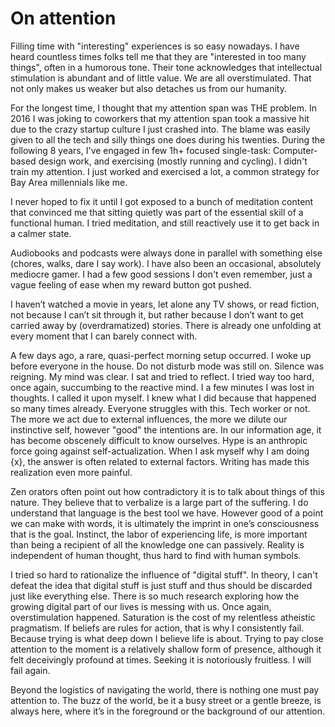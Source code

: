 # On attention

Filling time with "interesting" experiences is so easy nowadays. I have heard countless times folks tell me that they are "interested in too many things", often in a humorous tone. Their tone acknowledges that intellectual stimulation is abundant and of little value. We are all overstimulated. That not only makes us weaker but also detaches us from our humanity.

For the longest time, I thought that my attention span was THE problem. In 2016 I was joking to coworkers that my attention span took a massive hit due to the crazy startup culture I just crashed into. The blame was easily given to all the tech and silly things one does during his twenties. During the following 8 years, I've engaged in few 1h+ focused single-task: Computer-based design work, and exercising (mostly running and cycling). I didn't train my attention. I just worked and exercised a lot, a common strategy for Bay Area millennials like me.

I never hoped to fix it until I got exposed to a bunch of meditation content that convinced me that sitting quietly was part of the essential skill of a functional human. I tried meditation, and still reactively use it to get back in a calmer state.

Audiobooks and podcasts were always done in parallel with something else (chores, walks, dare I say work). I have also been an occasional, absolutely mediocre gamer. I had a few good sessions I don't even remember, just a vague feeling of ease when my reward button got pushed.

I haven’t watched a movie in years, let alone any TV shows, or read fiction, not because I can’t sit through it, but rather because I don’t want to get carried away by (overdramatized) stories. There is already one unfolding at every moment that I can barely connect with.

A few days ago, a rare, quasi-perfect morning setup occurred. I woke up before everyone in the house. Do not disturb mode was still on. Silence was reigning. My mind was clear. I sat and tried to reflect. I tried way too hard, once again, succumbing to the reactive mind. I a few minutes I was lost in thoughts. I called it upon myself. I knew what I did because that happened so many times already. Everyone struggles with this. Tech worker or not. The more we act due to external influences, the more we dilute our instinctive self, however "good" the intentions are. In our information age, it has become obscenely difficult to know ourselves. Hype is an anthropic force going against self-actualization.  When I ask myself why I am doing {x}, the answer is often related to external factors. Writing has made this realization even more painful. 

Zen orators often point out how contradictory it is to talk about things of this nature. They believe that to verbalize is a large part of the suffering. I do understand that language is the best tool we have. However good of a point we can make with words, it is ultimately the imprint in one’s consciousness that is the goal. Instinct, the labor of experiencing life, is more important than being a recipient of all the knowledge one can passively. Reality is independent of human thought, thus hard to find with human symbols.

I tried so hard to rationalize the influence of "digital stuff". In theory, I can't defeat the idea that digital stuff is just stuff and thus should be discarded just like everything else. There is so much research exploring how the growing digital part of our lives is messing with us. Once again, overstimulation happened. Saturation is the cost of my relentless atheistic pragmatism. If beliefs are rules for action, that is why I consistently fail. Because trying is what deep down I believe life is about. Trying to pay close attention to the moment is a relatively shallow form of presence, although it felt deceivingly profound at times. Seeking it is notoriously fruitless. I will fail again. 

Beyond the logistics of navigating the world, there is nothing one must pay attention to. The buzz of the world, be it a busy street or a gentle breeze, is always here, where it’s in the foreground or the background of our attention.